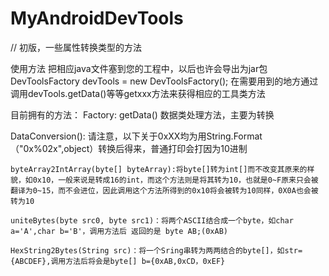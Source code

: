 # MyAndroidDevTools
// 初版，一些属性转换类型的方法

使用方法
 把相应java文件塞到您的工程中，以后也许会导出为jar包
 DevToolsFactory devTools = new DevToolsFactory();
 在需要用到的地方通过调用devTools.getData()等等getxxx方法来获得相应的工具类方法
 
目前拥有的方法：
  Factory:
    getData() 数据类处理方法，主要为转换
    
  DataConversion():
    请注意，以下关于0xXX均为用String.Format（"0x%02x",object）转换后得来，普通打印会打因为10进制
    
    byteArray2IntArray(byte[] byteArray):将byte[]转为int[]而不改变其原来的样貌，如0x10，一般来说是转成16的int，而这个方法则是将其转为10，也就是0~F原来只会被翻译为0~15，而不会进位，因此调用这个方法所得到的0x10将会被转为10同样，0X0A也会被转为10
    
    uniteBytes(byte src0, byte src1)：将两个ASCII结合成一个byte，如char a='A',char b='B'，调用方法后 返回的是 byte AB;(0xAB)
    
    HexString2Bytes(String src)：将一个Sring串转为两两结合的byte[]，如str={ABCDEF},调用方法后将会是byte[] b={0xAB,0xCD，0xEF}
 
